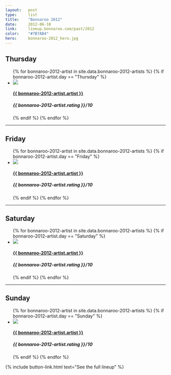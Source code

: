 ```yaml
---
layout:   post
type:     list
title:    "Bonnaroo 2012"
date:     2012-06-10
link:     lineup.bonnaroo.com/past/2012
color:    "#7B7AB4"
hero:     bonnaroo-2012_hero.jpg
---
```


## Thursday

<ul class="list article-list list-photo-circle">
  {% for bonnaroo-2012-artist in site.data.bonnaroo-2012-artists  %}
  {% if bonnaroo-2012-artist.day == "Thursday" %}
  <li class="list-item">
    <div class="list-row">
      <a href="{{ bonnaroo-2012-artist.link }}">
        <img src="/img/{{ page.title | slugify }}/{{ bonnaroo-2012-artist.artist | slugify }}.jpg" class="list-image">
      </a>
      <a href="{{ bonnaroo-2012-artist.link }}">
        <h4 class="list-title">{{ bonnaroo-2012-artist.artist }}</h4>
      </a>
      <h5 class="list-detail"><em>{{ bonnaroo-2012-artist.rating }}</em>&#8202;/&#8202;10</h5>
    </div>
  </li>
  {% endif %}
  {% endfor %}
</ul>

---

## Friday

<ul class="list article-list list-photo-circle">
  {% for bonnaroo-2012-artist in site.data.bonnaroo-2012-artists  %}
  {% if bonnaroo-2012-artist.day == "Friday" %}
  <li class="list-item">
    <div class="list-row">
      <a href="{{ bonnaroo-2012-artist.link }}">
        <img src="/img/{{ page.title | slugify }}/{{ bonnaroo-2012-artist.artist | slugify }}.jpg" class="list-image">
      </a>
      <a href="{{ bonnaroo-2012-artist.link }}">
        <h4 class="list-title">{{ bonnaroo-2012-artist.artist }}</h4>
      </a>
      <h5 class="list-detail"><em>{{ bonnaroo-2012-artist.rating }}</em>&#8202;/&#8202;10</h5>
    </div>
  </li>
  {% endif %}
  {% endfor %}
</ul>

---

## Saturday

<ul class="list article-list list-photo-circle">
  {% for bonnaroo-2012-artist in site.data.bonnaroo-2012-artists  %}
  {% if bonnaroo-2012-artist.day == "Saturday" %}
  <li class="list-item">
    <div class="list-row">
      <a href="{{ bonnaroo-2012-artist.link }}">
        <img src="/img/{{ page.title | slugify }}/{{ bonnaroo-2012-artist.artist | slugify }}.jpg" class="list-image">
      </a>
      <a href="{{ bonnaroo-2012-artist.link }}">
        <h4 class="list-title">{{ bonnaroo-2012-artist.artist }}</h4>
      </a>
      <h5 class="list-detail"><em>{{ bonnaroo-2012-artist.rating }}</em>&#8202;/&#8202;10</h5>
    </div>
  </li>
  {% endif %}
  {% endfor %}
</ul>

---

## Sunday

<ul class="list article-list list-photo-circle">
  {% for bonnaroo-2012-artist in site.data.bonnaroo-2012-artists  %}
  {% if bonnaroo-2012-artist.day == "Sunday" %}
  <li class="list-item">
    <div class="list-row">
      <a href="{{ bonnaroo-2012-artist.link }}">
        <img src="/img/{{ page.title | slugify }}/{{ bonnaroo-2012-artist.artist | slugify }}.jpg" class="list-image">
      </a>
      <a href="{{ bonnaroo-2012-artist.link }}">
        <h4 class="list-title">{{ bonnaroo-2012-artist.artist }}</h4>
      </a>
      <h5 class="list-detail"><em>{{ bonnaroo-2012-artist.rating }}</em>&#8202;/&#8202;10</h5>
    </div>
  </li>
  {% endif %}
  {% endfor %}
</ul>

{% include button-link.html text="See the full lineup" %}

